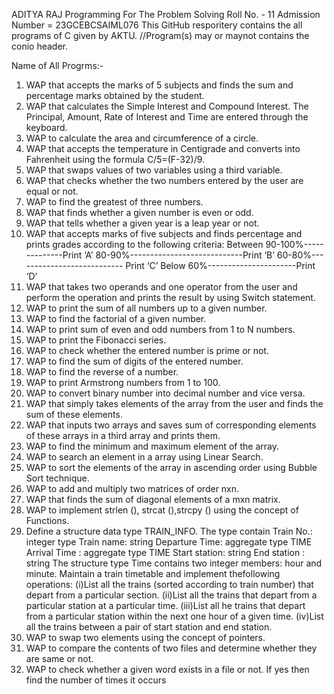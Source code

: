 ADITYA RAJ
Programming For The Problem Solving
Roll No. - 11
Admission Number = 23GCEBCSAIML076
This GitHub resporitery contains the all programs of C given by AKTU.
//Program(s) may or maynot contains the conio header.


Name of All Progrms:-
1. WAP that accepts the marks of 5 subjects and finds the sum and percentage marks obtained by the student. 
2. WAP that calculates the Simple Interest and Compound Interest. The Principal, Amount, Rate of Interest and Time 
are entered through the keyboard. 
3. WAP to calculate the area and circumference of a circle. 
4. WAP that accepts the temperature in Centigrade and converts into Fahrenheit using the formula C/5=(F-32)/9. 
5. WAP that swaps values of two variables using a third variable. 
6. WAP that checks whether the two numbers entered by the user are equal or not. 
7. WAP to find the greatest of three numbers. 
8. WAP that finds whether a given number is even or odd. 
9. WAP that tells whether a given year is a leap year or not. 
10. WAP that accepts marks of five subjects and finds percentage and prints grades according to the following criteria: 
Between 90-100%--------------Print ‘A’ 80-90%----------------------------Print ‘B’ 60-80%---------------------------
Print ‘C’ Below 60%----------------------Print ‘D’ 
11. WAP that takes two operands and one operator from the user and perform the operation and prints the result by 
using Switch statement. 
12. WAP to print the sum of all numbers up to a given number. 
13. WAP to find the factorial of a given number. 
14. WAP to print sum of even and odd numbers from 1 to N numbers. 
15. WAP to print the Fibonacci series. 
16. WAP to check whether the entered number is prime or not. 
17. WAP to find the sum of digits of the entered number. 
18. WAP to find the reverse of a number. 
19. WAP to print Armstrong numbers from 1 to 100. 
20. WAP to convert binary number into decimal number and vice versa. 
21. WAP that simply takes elements of the array from the user and finds the sum of these elements. 
22. WAP that inputs two arrays and saves sum of corresponding elements of these arrays in a third array and prints 
them. 
23. WAP to find the minimum and maximum element of the array. 
24. WAP to search an element in a array using Linear Search. 
25. WAP to sort the elements of the array in ascending order using Bubble Sort technique. 
26. WAP to add and multiply two matrices of order nxn. 
27. WAP that finds the sum of diagonal elements of a mxn matrix. 
28. WAP to implement strlen (), strcat (),strcpy () using the concept of Functions. 
29. Define a structure data type TRAIN_INFO. The type contain Train No.: integer type Train name: string Departure 
Time: aggregate type TIME Arrival Time : aggregate type TIME Start station: string End station : string The 
structure type Time contains two integer members: hour and minute. Maintain a train timetable and implement thefollowing operations: (i)List all the trains (sorted according to train number) that depart from a particular section. 
(ii)List all the trains that depart from a particular station at a particular time. (iii)List all he trains that depart from a 
particular station within the next one hour of a given time. (iv)List all the trains between a pair of start station and 
end station. 
30. WAP to swap two elements using the concept of pointers. 
31. WAP to compare the contents of two files and determine whether they are same or not. 
32. WAP to check whether a given word exists in a file or not. If yes then find the number of times it occurs
